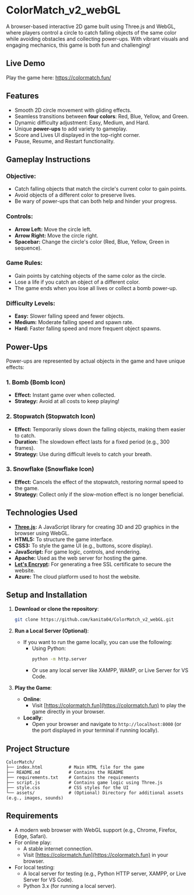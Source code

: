 # ColorMatch_v2_webGL

A browser-based interactive 2D game built using Three.js and WebGL, where players control a circle to catch falling objects of the same color while avoiding obstacles and collecting power-ups. With vibrant visuals and engaging mechanics, this game is both fun and challenging!

## **Live Demo**
Play the game here: https://colormatch.fun/

## **Features**
- Smooth 2D circle movement with gliding effects.
- Seamless transitions between **four colors**: Red, Blue, Yellow, and Green.
- Dynamic difficulty adjustment: Easy, Medium, and Hard.
- Unique **power-ups** to add variety to gameplay.
- Score and Lives UI displayed in the top-right corner.
- Pause, Resume, and Restart functionality.

## **Gameplay Instructions**
### **Objective:**
- Catch falling objects that match the circle's current color to gain points.
- Avoid objects of a different color to preserve lives.
- Be wary of power-ups that can both help and hinder your progress.

### **Controls:**
- **Arrow Left:** Move the circle left.
- **Arrow Right:** Move the circle right.
- **Spacebar:** Change the circle's color (Red, Blue, Yellow, Green in sequence).

### **Game Rules:**
- Gain points by catching objects of the same color as the circle.
- Lose a life if you catch an object of a different color.
- The game ends when you lose all lives or collect a bomb power-up.

### **Difficulty Levels:**
- **Easy:** Slower falling speed and fewer objects.
- **Medium:** Moderate falling speed and spawn rate.
- **Hard:** Faster falling speed and more frequent object spawns.

## **Power-Ups**
Power-ups are represented by actual objects in the game and have unique effects:

### 1. **Bomb** (Bomb Icon)
- **Effect:** Instant game over when collected.
- **Strategy:** Avoid at all costs to keep playing!

### 2. **Stopwatch** (Stopwatch Icon)
- **Effect:** Temporarily slows down the falling objects, making them easier to catch.
- **Duration:** The slowdown effect lasts for a fixed period (e.g., 300 frames).
- **Strategy:** Use during difficult levels to catch your breath.

### 3. **Snowflake** (Snowflake Icon)
- **Effect:** Cancels the effect of the stopwatch, restoring normal speed to the game.
- **Strategy:** Collect only if the slow-motion effect is no longer beneficial.

## **Technologies Used**
- **[Three.js](https://threejs.org/):** A JavaScript library for creating 3D and 2D graphics in the browser using WebGL.
- **HTML5:** To structure the game interface.
- **CSS3:** To style the game UI (e.g., buttons, score display).
- **JavaScript:** For game logic, controls, and rendering.
- **Apache:** Used as the web server for hosting the game.
- **[Let's Encrypt](https://letsencrypt.org/):** For generating a free SSL certificate to secure the website.
- **Azure:** The cloud platform used to host the website.

## **Setup and Installation**

1. **Download or clone the repository**:
   ```bash
   git clone https://github.com/kanita04/ColorMatch_v2_webGL.git
   ```

2. **Run a Local Server (Optional)**:
   - If you want to run the game locally, you can use the following:
     - Using Python:
       ```bash
       python -m http.server
       ```
     - Or use any local server like XAMPP, WAMP, or Live Server for VS Code.

3. **Play the Game**:
   - **Online**:
     - Visit [https://colormatch.fun](https://colormatch.fun) to play the game directly in your browser.
   - **Locally**:
     - Open your browser and navigate to `http://localhost:8000` (or the port displayed in your terminal if running locally).

## **Project Structure**
```
ColorMatch/
├── index.html          # Main HTML file for the game
├── README.md           # Contains the README 
├── requirements.txt    # Contains the requirements
├── script.js           # Contains game logic using Three.js
├── style.css           # CSS styles for the UI
└── assets/             # (Optional) Directory for additional assets (e.g., images, sounds)
```

## **Requirements**
   - A modern web browser with WebGL support (e.g., Chrome, Firefox, Edge, Safari).
   - For online play:
     - A stable internet connection.
     - Visit [https://colormatch.fun](https://colormatch.fun) in your browser.
   - For local testing:
     - A local server for testing (e.g., Python HTTP server, XAMPP, or Live Server for VS Code).
     - Python 3.x (for running a local server).

